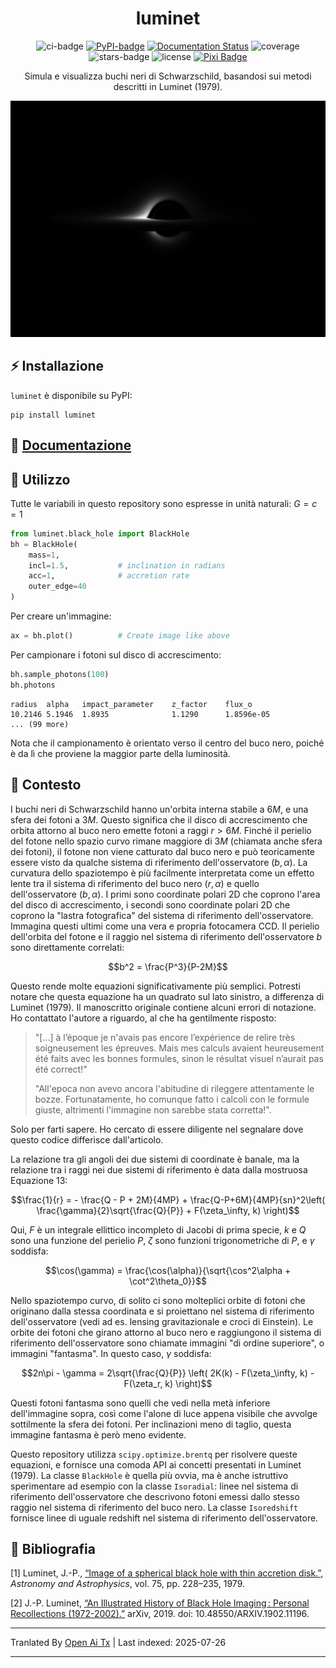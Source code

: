 <div align="center">
  
# luminet
![ci-badge](https://img.shields.io/appveyor/build/bgmeulem/luminet?label=ci&style=flat-square) [![PyPI-badge](https://img.shields.io/pypi/v/luminet?pypiBaseUrl=https%3A%2F%2Fpypi.org&style=flat-square&logo=pypi&logoColor=white&link=https%3A%2F%2Fpypi.org%2Fproject%2Fluminet%2F)](https://pypi.org/project/luminet) [![Documentation Status](https://readthedocs.org/projects/luminet/badge/?version=latest&style=flat-square)](https://luminet.readthedocs.io/en/latest/?badge=latest) ![coverage](https://img.shields.io/codecov/c/github/bgmeulem/Luminet?style=flat-square) ![stars-badge](https://img.shields.io/github/stars/bgmeulem/Luminet?style=flat-square) ![license](https://img.shields.io/github/license/bgmeulem/Luminet?style=flat-square) [![Pixi Badge](https://img.shields.io/endpoint?url=https://raw.githubusercontent.com/prefix-dev/pixi/main/assets/badge/v0.json&style=flat-square)](https://pixi.sh)

Simula e visualizza buchi neri di Schwarzschild, basandosi sui metodi descritti in Luminet (1979).

![Esempio di grafico di un buco nero](https://raw.githubusercontent.com/bgmeulem/luminet/master/assets/bh_plot.png)
</div>

## ⚡ Installazione
`luminet` è disponibile su PyPI:

```shell
pip install luminet
```

## 📖 [Documentazione](https://luminet.readthedocs.io/en/latest/index.html)

## 🔩 Utilizzo

Tutte le variabili in questo repository sono espresse in unità naturali: $G=c=1$

```python
from luminet.black_hole import BlackHole
bh = BlackHole(
    mass=1,
    incl=1.5,           # inclination in radians
    acc=1,              # accretion rate
    outer_edge=40
)
```
Per creare un'immagine:
```python
ax = bh.plot()          # Create image like above
```

Per campionare i fotoni sul disco di accrescimento:
```python
bh.sample_photons(100)
bh.photons
```
```
radius  alpha   impact_parameter    z_factor    flux_o
10.2146 5.1946  1.8935              1.1290      1.8596e-05
... (99 more)
```
Nota che il campionamento è orientato verso il centro del buco nero, poiché è da lì che proviene la maggior parte della luminosità.


## 📝 Contesto
I buchi neri di Schwarzschild hanno un'orbita interna stabile a $6M$, e una sfera dei fotoni a $3M$. Questo significa che
il disco di accrescimento che orbita attorno al buco nero emette fotoni a raggi $r>6M$. Finché il perielio del fotone nello spazio curvo rimane maggiore di $3M$ (chiamata anche sfera dei fotoni), il fotone non viene catturato dal buco nero e può teoricamente essere visto da qualche sistema di riferimento dell'osservatore $(b, \alpha)$. La curvatura dello spaziotempo è più facilmente interpretata come un effetto lente tra il sistema di riferimento del buco nero $(r, \alpha)$ e quello dell'osservatore $(b, \alpha)$. I primi sono coordinate polari 2D che coprono l'area del disco di accrescimento, i secondi sono coordinate polari 2D che coprono la "lastra fotografica" del sistema di riferimento dell'osservatore. Immagina questi ultimi come una vera e propria fotocamera CCD. Il perielio dell'orbita del fotone e il raggio nel sistema di riferimento dell'osservatore $b$ sono direttamente correlati:

$$b^2 = \frac{P^3}{P-2M}$$

Questo rende molte equazioni significativamente più semplici.
Potresti notare che questa equazione ha un quadrato sul lato sinistro, a differenza di Luminet (1979). Il manoscritto originale contiene alcuni errori di notazione. Ho contattato l'autore a riguardo, al che ha gentilmente risposto:

> "[...] à l’époque je n'avais pas encore l’expérience de relire très soigneusement les épreuves. Mais mes calculs avaient  heureusement été faits avec les bonnes formules, sinon le résultat visuel n’aurait pas été correct!" 
>
>"All'epoca non avevo ancora l'abitudine di rileggere attentamente le bozze. Fortunatamente, ho comunque fatto i calcoli con le formule giuste, altrimenti l'immagine non sarebbe stata corretta!".

Solo per farti sapere. Ho cercato di essere diligente nel segnalare dove questo codice differisce dall'articolo.

La relazione tra gli angoli dei due sistemi di coordinate è banale, ma la relazione tra i raggi nei due sistemi di riferimento è data dalla mostruosa Equazione 13:

$$\frac{1}{r} = - \frac{Q - P + 2M}{4MP} + \frac{Q-P+6M}{4MP}{sn}^2\left( \frac{\gamma}{2}\sqrt{\frac{Q}{P}} + F(\zeta_\infty, k) \right)$$

Qui, $F$ è un integrale ellittico incompleto di Jacobi di prima specie, $k$ e $Q$ sono una funzione del perielio $P$, $\zeta$ sono funzioni trigonometriche di $P$, e $\gamma$ soddisfa:

$$\cos(\gamma) = \frac{\cos(\alpha)}{\sqrt{\cos^2\alpha + \cot^2\theta_0}}$$

Nello spaziotempo curvo, di solito ci sono molteplici orbite di fotoni che originano dalla stessa coordinata e si proiettano nel sistema di riferimento dell'osservatore (vedi ad es. lensing gravitazionale e croci di Einstein). Le orbite dei fotoni che girano attorno al buco nero e raggiungono il sistema di riferimento dell'osservatore sono chiamate immagini "di ordine superiore", o immagini "fantasma". In questo caso, $\gamma$ soddisfa:

$$2n\pi - \gamma = 2\sqrt{\frac{Q}{P}} \left( 2K(k) - F(\zeta_\infty, k) - F(\zeta_r, k)  \right)$$

Questi fotoni fantasma sono quelli che vedi nella metà inferiore dell'immagine sopra, così come l'alone di luce appena visibile che avvolge sottilmente la sfera dei fotoni. Per inclinazioni meno di taglio, questa immagine fantasma è però meno evidente.

Questo repository utilizza `scipy.optimize.brentq` per risolvere queste equazioni, e fornisce una comoda API ai concetti presentati in Luminet (1979). La classe `BlackHole` è quella più ovvia, ma è anche istruttivo sperimentare ad esempio con la classe `Isoradial`: linee nel sistema di riferimento dell'osservatore che descrivono fotoni emessi dallo stesso raggio nel sistema di riferimento del buco nero. La classe `Isoredshift` fornisce linee di uguale redshift nel sistema di riferimento dell'osservatore.

## 📕 Bibliografia
[1] Luminet, J.-P., [“Image of a spherical black hole with thin accretion disk.”](https://ui.adsabs.harvard.edu/abs/1979A%26A....75..228L/abstract), <i>Astronomy and Astrophysics</i>, vol. 75, pp. 228–235, 1979.

[2] J.-P. Luminet, [“An Illustrated History of Black Hole Imaging : Personal Recollections (1972-2002).”](https://arxiv.org/abs/1902.11196) arXiv, 2019. doi: 10.48550/ARXIV.1902.11196. 




---


Tranlated By [Open Ai Tx](https://github.com/OpenAiTx/OpenAiTx) | Last indexed: 2025-07-26


---